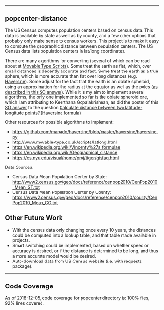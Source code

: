 -----
popcenter-distance
-----


The US Census computes population centers based on census data. This data is
available by state as well as by county, and a few other options that probably
only make sense to census workers. This project is to make it easy to compute
the geographic distance between population centers. The US Census data lists
population centers in lat/long coordinates.

There are many algorithms for converting (several of which can be read about
at [Movable Type Scripts](http://www.movable-type.co.uk/scripts/latlong.html)).
Some treat the earth as flat, which, over small distances is decently accurate 
and fast. Some treat the earth as a true sphere, which is more accurate than
flat over long distances (e.g.
[Haversine](https://en.wikipedia.org/wiki/Haversine_formula)). Some adjust for
the fact that the earth is an oblate spheroid, using an approximation for
the radius at the equator as well as the poles 
([as described in this SO answer](https://stackoverflow.com/a/37870363/2364215)).
While it is my aim to implement several algorithms, the only one implemented so
far is the oblate spheroid one, which I am attributing to Keerthana
Gopalakrishnan, as did the poster of this
[SO answer](https://stackoverflow.com/a/49916544/2364215) to the question
[Calculate distance between two latitude-longitude points? (Haversine formula)](https://stackoverflow.com/questions/27928/calculate-distance-between-two-latitude-longitude-points-haversine-formula)


Other resources for possible algorithms to implement:

* https://github.com/mapado/haversine/blob/master/haversine/haversine.py
* http://www.movable-type.co.uk/scripts/latlong.html
* https://en.wikipedia.org/wiki/Vincenty%27s_formulae
* https://en.wikipedia.org/wiki/Geographical_distance
* https://cs.nyu.edu/visual/home/proj/tiger/gisfaq.html

Data Sources:

* Census Data Mean Population Center by State:
    http://www2.census.gov/geo/docs/reference/cenpop2010/CenPop2010_Mean_ST.txt
* Census Data Mean Population Center by County:
    https://www2.census.gov/geo/docs/reference/cenpop2010/county/CenPop2010_Mean_CO.txt

Other Future Work
-------
* With the census data only changing once every 10 years, the distances could be
computed into a lookup table, and that table made available in projects.
* Smart switching could be implemented, based on whether speed or accuracy is
desired, or if the distance is determined to be long, and thus a more accurate
model would be desired.
* Auto-download data from US Census website (i.e. with requests package).


-----
Code Coverage
-----
As of 2018-12-05, code coverage for popcenter directory is:
100% files, 92% lines covered.
